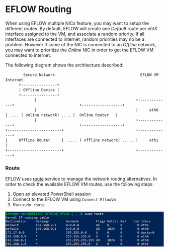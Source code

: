 # EFLOW Routing

When using EFLOW multiple NICs feature, you may want to setup the different routes. By default, EFLOW will create one _Default_ route per _ehtX_ interface assigned to the VM, and associate a random priority.
If all interfaces are connected to internet, random priorities may no be a problem. However if some of the NIC is connected to an _Offline_ network, you may want to prioritize the _Online_ NIC in order to get the EFLOW VM connected to internet. 

The following diagram shows the architecture described:
```
        Secure Network                                      EFLOW VM                                       Internet
      +----------------+
      | Offline Device |  
      +----------------+
             |                                            +--------------+                             +------------------+
             |                                            |     eth0     | .... ( online network) .... |  Online Router   |
             |                                            +--------------+                             +------------------+
+------------------------+                                +--------------+
|     Offline Router     | ..... ( offline network) ..... |     eth1     |
+------------------------+                                +--------------+                                                                                                                                           
```

### Route

EFLOW uses [route](https://man7.org/linux/man-pages/man8/route.8.html) service to manage the network routing alternatives. In order to check the available EFLOW VM routes, use the following steps:

1. Open an elevated PowerShell session
2. Connect to the EFLOW VM using `Connect-EflowVm`
3. Run `sudo route`

![Routing Output](./route-output.png)
